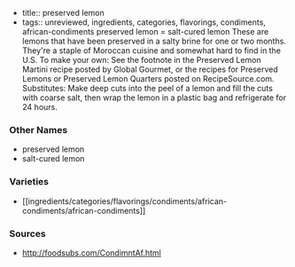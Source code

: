 - title:: preserved lemon
- tags:: unreviewed, ingredients, categories, flavorings, condiments, african-condiments
preserved lemon = salt-cured lemon These are lemons that have been preserved in a salty brine for one or two months. They're a staple of Moroccan cuisine and somewhat hard to find in the U.S. To make your own: See the footnote in the Preserved Lemon Martini recipe posted by Global Gourmet, or the recipes for Preserved Lemons or Preserved Lemon Quarters posted on RecipeSource.com. Substitutes: Make deep cuts into the peel of a lemon and fill the cuts with coarse salt, then wrap the lemon in a plastic bag and refrigerate for 24 hours.

### Other Names

* preserved lemon
* salt-cured lemon

### Varieties

* [[ingredients/categories/flavorings/condiments/african-condiments/african-condiments]]

### Sources
* http://foodsubs.com/CondimntAf.html
